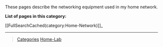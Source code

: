 

These pages describe the networking equipment used in my home network.

**List of pages in this category:**

[[FullSearchCached(category:Home-Network)]]\_

* * * * *

> [Categories](_Sidebar) [Home-Lab](Home-Lab)
